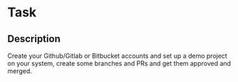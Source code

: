 # Task
## Description
Create your Github/Gitlab or Bitbucket accounts and set up a demo project on your system, create some branches and PRs and get them approved and merged. 
